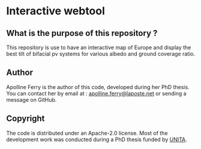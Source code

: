 # Interactive webtool

## What is the purpose of this repository ? 
This repository is use to have an interactive map of Europe and display the best tilt of bifacial pv systems for various albedo and ground coverage ratio. 

## Author

Apolline Ferry is the author of this code, developed during her PhD thesis. You can contact her by email at : apolline.ferry@laposte.net or sending a message on GitHub. 

## Copyright
The code is distributed under an Apache-2.0 license. 
Most of the development work was conducted during a PhD thesis funded by [UNITA](https://univ-unita.eu/Sites/UNITA/en/).
